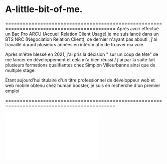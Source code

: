 # A-little-bit-of-me.

============================================================================================
Après avoir effectué un Bac Pro ARCU (Accueil Relation Client Usagé) je me suis lancé dans un BTS NRC (Négociation Relation Client), ce dernier n'ayant pas abouti , j'ai travaillé durant plusieurs années en intérim afin de trouver ma voie.

Après m'être blessé en 2021, j'ai pris la décision " sur un coup de tête" de me lancer en développement et cela m'a bien réussi / j'ai par la suite fait plusieurs formations qualifiantes chez Simplon Villeurbanne ainsi que de multiple stage.

Étant aujourd'hui titulaire d'un titre professionnel de développeur web et web mobile obtenu chez human booster, je suis en recherche d'un premier emploi

============================================================================================

![CV](/doc/CV-antoine-laforest-dev.pdf)
